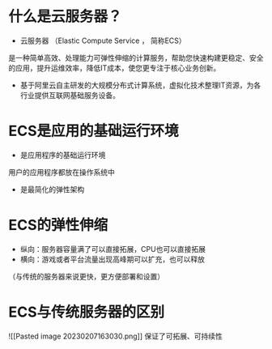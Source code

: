 # 什么是云服务器？

-   云服务器 （Elastic Compute Service ， 简称ECS）

是一种简单高效、处理能力可弹性伸缩的计算服务，帮助您快速构建更稳定、安全的应用，提升运维效率，降低IT成本，使您更专注于核心业务创新。

-   基于阿里云自主研发的大规模分布式计算系统，虚拟化技术整理IT资源，为各行业提供互联网基础服务设备。

# ECS是应用的基础运行环境

-   是应用程序的基础运行环境

用户的应用程序都放在操作系统中

-   是最简化的弹性架构

# ECS的弹性伸缩

-   纵向：服务器容量满了可以直接拓展，CPU也可以直接拓展
-   横向：游戏或者平台流量出现高峰期可以扩充，也可以释放

（与传统的服务器来说更快，更方便部署和设置）

# ECS与传统服务器的区别
![[Pasted image 20230207163030.png]]
保证了可拓展、可持续性